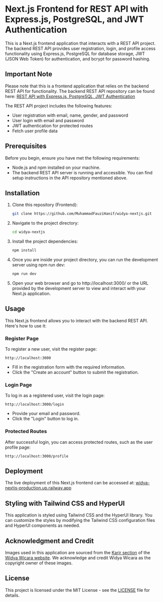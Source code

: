 # Next.js Frontend for REST API with Express.js, PostgreSQL, and JWT Authentication

This is a Next.js frontend application that interacts with a REST  API project. The backend REST API provides user registration, login, and profile access functionality using Express.js, PostgreSQL for database storage, JWT (JSON Web Token) for authentication, and bcrypt for password hashing.

## Important Note

Please note that this is a frontend application that relies on the backend REST API for functionality. The backend REST API repository can be found here: [REST API with Express.js, PostgreSQL, JWT Authentication](https://github.com/MuhammadFauziHanif/widya_knowledge_test)

The REST API project includes the following features:
- User registration with email, name, gender, and password
- User login with email and password
- JWT authentication for protected routes
- Fetch user profile data

## Prerequisites

Before you begin, ensure you have met the following requirements:

- Node.js and npm installed on your machine.
- The backend REST API server is running and accessible. You can find setup instructions in the API repository mentioned above.

## Installation

1. Clone this repository (Frontend):

   ```bash
   git clone https://github.com/MuhammadFauziHanif/widya-nextjs.git
   ```

2. Navigate to the project directory:

   ```bash
   cd widya-nextjs
   ```

3. Install the project dependencies:

   ```bash
   npm install
   ```

4. Once you are inside your project directory, you can run the development server using npm run dev:

   ```bash
   npm run dev
   ```

5. Open your web browser and go to http://localhost:3000/ or the URL provided by the development server to view and interact with your Next.js application.

## Usage

This Next.js frontend allows you to interact with the backend REST API. Here's how to use it:

### Register Page

To register a new user, visit the register page:

```
http://localhost:3000
```

- Fill in the registration form with the required information.
- Click the "Create an account" button to submit the registration.

### Login Page

To log in as a registered user, visit the login page:

```
http://localhost:3000/login
```

- Provide your email and password.
- Click the "Login" button to log in.

### Protected Routes

After successful login, you can access protected routes, such as the user profile page:

```
http://localhost:3000/profile
```

## Deployment

The live deployment of this Next.js frontend can be accessed at: [widya-nextjs-production.up.railway.app](https://widya-nextjs-production.up.railway.app)

## Styling with Tailwind CSS and HyperUI

This application is styled using Tailwind CSS and the HyperUI library. You can customize the styles by modifying the Tailwind CSS configuration files and HyperUI components as needed.

## Acknowledgment and Credit

Images used in this application are sourced from the [Karir section](https://widyawicara.com/karir/) of the [Widya Wicara website](https://www.widyawicara.com/). We acknowledge and credit Widya Wicara as the copyright owner of these images.

## License

This project is licensed under the MIT License - see the [LICENSE](LICENSE) file for details.